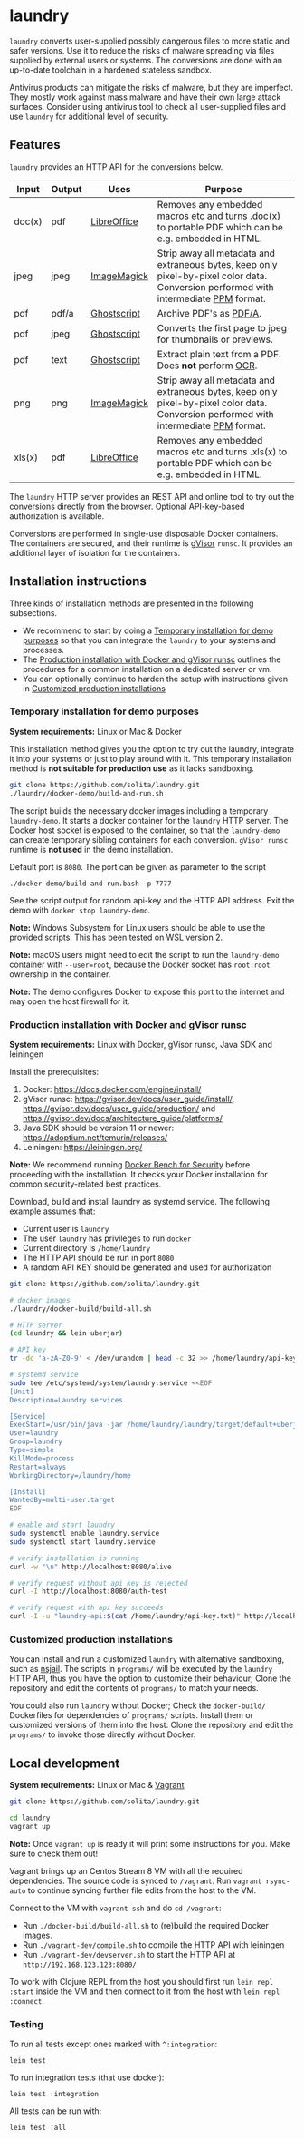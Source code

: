 # laundry

`laundry` converts user-supplied possibly dangerous files to more static and safer versions. Use it to reduce the risks of malware spreading via files supplied by external users or systems. The conversions are done with an up-to-date toolchain in a hardened stateless sandbox.

Antivirus products can mitigate the risks of malware, but they are imperfect. They mostly work against mass malware and have their own large attack surfaces. Consider using antivirus tool to check all user-supplied files and use `laundry` for additional level of security.

## Features

`laundry` provides an HTTP API for the conversions below.

| Input  | Output | Uses                                        | Purpose |
|--------|--------|---------------------------------------------|---------|
| doc(x) | pdf    | [LibreOffice](https://www.libreoffice.org/) | Removes any embedded macros etc and turns .doc(x) to portable PDF which can be e.g. embedded in HTML. |
| jpeg   | jpeg   | [ImageMagick](https://imagemagick.org/)     | Strip away all metadata and extraneous bytes, keep only pixel-by-pixel color data. Conversion performed with intermediate [PPM](https://en.wikipedia.org/wiki/Netpbm) format. |
| pdf    | pdf/a  | [Ghostscript](https://www.ghostscript.com/) | Archive PDF's as [PDF/A](https://en.wikipedia.org/wiki/PDF/A). |
| pdf    | jpeg   | [Ghostscript](https://www.ghostscript.com/) | Converts the first page to jpeg for thumbnails or previews. |
| pdf    | text   | [Ghostscript](https://www.ghostscript.com/) | Extract plain text from a PDF. Does **not** perform [OCR](https://en.wikipedia.org/wiki/Optical_character_recognition). |
| png    | png    | [ImageMagick](https://imagemagick.org/)     | Strip away all metadata and extraneous bytes, keep only pixel-by-pixel color data. Conversion performed with intermediate [PPM](https://en.wikipedia.org/wiki/Netpbm) format. |
| xls(x) | pdf    | [LibreOffice](https://www.libreoffice.org/) |  Removes any embedded macros etc and turns .xls(x) to portable PDF which can be e.g. embedded in HTML. |

The `laundry` HTTP server provides an REST API and online tool to try out the conversions directly from the browser. Optional API-key-based authorization is available.

Conversions are performed in single-use disposable Docker containers. The containers are secured, and their runtime is [gVisor](https://gvisor.dev/) `runsc`. It provides an additional layer of isolation for the containers.

## Installation instructions

Three kinds of installation methods are presented in the following subsections. 

- We recommend to start by doing a [Temporary installation for demo purposes](#temporary-installation-for-demo-purposes) so that you can integrate the `laundry` to your systems and processes. 
- The [Production installation with Docker and gVisor runsc](#production-installation-with-docker-and-gvisor-runsc) outlines the procedures for a common installation on a dedicated server or vm.
- You can optionally continue to harden the setup with instructions given in [Customized production  installations](#customized-production-installations)

### Temporary installation for demo purposes

**System requirements:** Linux or Mac & Docker

This installation method gives you the option to try out the laundry, integrate it into your systems or just to play around with it. This temporary installation method is **not suitable for production use** as it lacks sandboxing.

```sh
git clone https://github.com/solita/laundry.git
./laundry/docker-demo/build-and-run.sh
```

The script builds the necessary docker images including a temporary `laundry-demo`. It starts a docker container for the `laundry` HTTP server. The Docker host socket is exposed to the container, so that the `laundry-demo` can create temporary sibling containers for each conversion. `gVisor runsc` runtime is **not used** in the demo installation.

Default port is `8080`. The port can be given as parameter to the script

    ./docker-demo/build-and-run.bash -p 7777

See the script output for random api-key and the HTTP API address. Exit the demo with `docker stop laundry-demo`.

**Note:** Windows Subsystem for Linux users should be able to use the provided scripts. This has been tested on WSL version 2.

**Note:** macOS users might need to edit the script to run the `laundry-demo` container with `--user=root`, because the Docker socket has `root:root` ownership in the container.

**Note:** The demo configures Docker to expose this port to the internet and may open the host firewall for it.

### Production installation with Docker and gVisor runsc

**System requirements:** Linux with Docker, gVisor runsc, Java SDK and leiningen

Install the prerequisites:

 1. Docker: https://docs.docker.com/engine/install/
 2. gVisor runsc: https://gvisor.dev/docs/user_guide/install/, https://gvisor.dev/docs/user_guide/production/ and https://gvisor.dev/docs/architecture_guide/platforms/
 3. Java SDK should be version 11 or newer: https://adoptium.net/temurin/releases/
 4. Leiningen: https://leiningen.org/

**Note:** We recommend running [Docker Bench for Security](https://github.com/docker/docker-bench-security) before proceeding with the installation. It checks your Docker installation for common security-related best practices.

Download, build and install laundry as systemd service. The following example assumes that:

- Current user is `laundry`
- The user `laundry` has privileges to run `docker`
- Current directory is `/home/laundry`
- The HTTP API should be run in port `8080`
- A random API KEY should be generated and used for authorization

```sh
git clone https://github.com/solita/laundry.git

# docker images
./laundry/docker-build/build-all.sh

# HTTP server
(cd laundry && lein uberjar)

# API key
tr -dc 'a-zA-Z0-9' < /dev/urandom | head -c 32 >> /home/laundry/api-key.txt

# systemd service
sudo tee /etc/systemd/system/laundry.service <<EOF
[Unit]
Description=Laundry services

[Service]
ExecStart=/usr/bin/java -jar /home/laundry/laundry/target/default+uberjar/laundry.jar -p 8080 --api-key-file /home/laundry/api-key.txt
User=laundry
Group=laundry
Type=simple
KillMode=process
Restart=always
WorkingDirectory=/laundry/home

[Install]
WantedBy=multi-user.target
EOF

# enable and start laundry
sudo systemctl enable laundry.service
sudo systemctl start laundry.service

# verify installation is running
curl -w "\n" http://localhost:8080/alive

# verify request without api key is rejected
curl -I http://localhost:8080/auth-test

# verify request with api key succeeds
curl -I -u "laundry-api:$(cat /home/laundry/api-key.txt)" http://localhost:8080/auth-test
```

### Customized production installations

You can install and run a customized `laundry` with alternative sandboxing, such as [nsjail](https://github.com/google/nsjail). The scripts in `programs/` will be executed by the `laundry` HTTP API, thus you have the option to customize their behaviour; Clone the repository and edit the contents of `programs/` to match your needs.

You could also run `laundry` without Docker; Check the `docker-build/` Dockerfiles for dependencies of `programs/` scripts. Install them or customized versions of them into the host. Clone the repository and edit the `programs/` to invoke those directly without Docker.

## Local development

**System requirements:** Linux or Mac & [Vagrant](https://www.vagrantup.com/)

```sh
git clone https://github.com/solita/laundry.git

cd laundry
vagrant up
```

**Note:** Once `vagrant up` is ready it will print some instructions for you. Make sure to check them out!

Vagrant brings up an Centos Stream 8 VM with all the required dependencies. The source code is synced to `/vagrant`. Run `vagrant rsync-auto` to continue syncing further file edits from the host to the VM.

Connect to the VM with `vagrant ssh` and do `cd /vagrant`:
 
- Run `./docker-build/build-all.sh` to (re)build the required Docker images. 
- Run `./vagrant-dev/compile.sh` to compile the HTTP API with leiningen
- Run `./vagrant-dev/devserver.sh` to start the HTTP API at `http://192.168.123.123:8080/`

To work with Clojure REPL from the host you should first run `lein repl :start` inside the VM and then connect to it from the host with `lein repl :connect`.

### Testing

To run all tests except ones marked with `^:integration`:

    lein test

To run integration tests (that use docker):

    lein test :integration

All tests can be run with:

    lein test :all